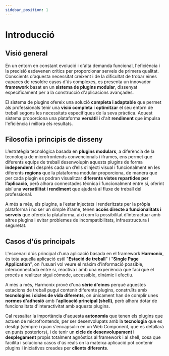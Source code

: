 ```yaml
---
sidebar_position: 1
---
```


# Introducció

## Visió general

En un entorn en constant evolució i d'alta demanda funcional, l'eficiència i la precisió esdevenen crítics per proporcionar serveis de primera qualitat. Conscients d'aquesta necessitat creixent i de la dificultat de trobar eines capaces de resoldre casos d'ús complexes, es presenta un innovador **framework** basat en un **sistema de plugins modular**, dissenyat específicament per a la construcció d'aplicacions avançades.

  

El sistema de plugins ofereix una solució **completa i adaptable** que permet als professionals tenir una **visió completa** i **optimitzar** el seu entorn de treball segons les necessitats específiques de la seva pràctica. Aquest sistema proporciona una plataforma **versàtil** i d'alt **rendiment** que impulsa l'eficiència i millora els resultats.

  

## Filosofia i principis de disseny

L’estratègia tecnològica basada en **plugins modulars**, a diferència de la tecnologia de microfrontends convencionals i iframes, ens permet que diferents equips de treball desenvolupin aquests plugins de forma **independent** i després cada un d’ells s’injecti visual i funcionalment en les diferents **regions** que la plataforma modular proporciona, de manera que per cada plugin es podran visualitzar **diferents vistes repartides per l’aplicació**, però alhora connectades tècnica i funcionalment entre si, oferint així una **versatilitat i rendiment** que ajudarà al fluxe de treball del professional.

  

A més a més, els plugins, a l’estar injectats i renderitzats per la pròpia plataforma i no ser un simple iframe, tenen **accés directe a funcionalitats i serveis** que ofereix la plataforma, així com la possibilitat d’interactuar amb altres plugins i evitar problemes de incompatibilitats, infraestructura i seguretat.

  

## Casos d'ús principals

L'escenari d'ús principal d'una aplicació basada en el framework **Harmonix**, és tota aquella aplicació estil "**Estació de treball**" i "**Single Page Application**", on l'usuari vol veure el màxim d'informació possible, interconnectada entre si, reactiva i amb una experiència que faci que el procés a realitzar sigui còmode, accessible, dinàmic i efectiu.

  

A més a més, Harmonix prové d'una **sèrie d'eines** perquè aquestes estacions de treball pugui contenir diferents plugins, construïts amb **tecnologies i cicles de vida diferents**, on únicament han de complir unes **normes d'adhesió** amb l'**aplicació principal (shell)**, però alhora dotar de funcionalitats d'interactivitat amb aquests plugins.

  

Cal ressaltar la importància d'aquesta **autonomia** que tenen els plugins que actuen de microfrontends, per ser desenvolupats amb la **tecnologia** que es desitgi (sempre i quan s'encapsulin en un Web Component, que es detallarà en punts posteriors), i de tenir un **cicle de desenvolupament i desplegament** propis totalment agnòstics al framework i al shell, cosa que facilita i soluciona casos d'ús reals on la mateixa aplicació pot contenir plugins i iniciatives creades per **clients diferents**.